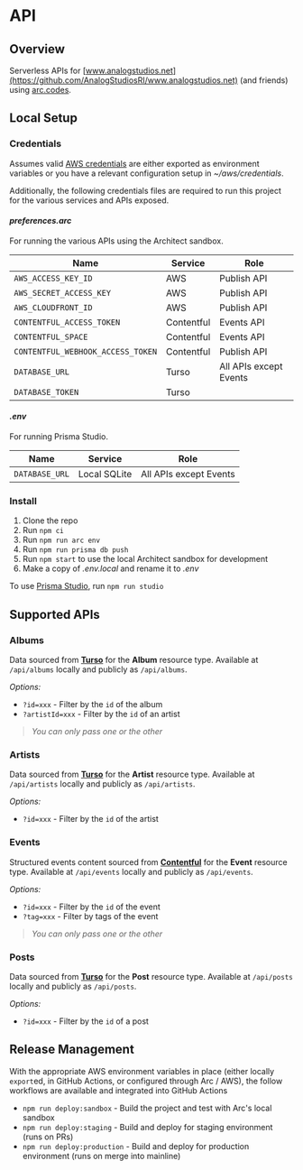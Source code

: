 # API

## Overview

Serverless APIs for [www.analogstudios.net](https://github.com/AnalogStudiosRI/www.analogstudios.net) (and friends) using [arc.codes](https://arc.codes/).

## Local Setup

### Credentials

Assumes valid [AWS credentials](https://arc.codes/docs/en/get-started/detailed-aws-setup) are either exported as environment variables or you have a relevant configuration setup in _~/aws/credentials_.

Additionally, the following credentials files are required to run this project for the various services and APIs exposed.

#### _preferences.arc_

For running the various APIs using the Architect sandbox.

|             Name                 |     Service     |            Role              |
|----------------------------------|-----------------|------------------------------|
|`AWS_ACCESS_KEY_ID`               | AWS             | Publish API                  |
|`AWS_SECRET_ACCESS_KEY`           | AWS             | Publish API                  |
|`AWS_CLOUDFRONT_ID`               | AWS             | Publish API                  |
|`CONTENTFUL_ACCESS_TOKEN`         | Contentful      | Events API                   |
|`CONTENTFUL_SPACE`                | Contentful      | Events API                   |
|`CONTENTFUL_WEBHOOK_ACCESS_TOKEN` | Contentful      | Publish API                  |
|`DATABASE_URL`                    | Turso           | All APIs except Events       |
|`DATABASE_TOKEN`                  | Turso           |                              |

#### _.env_

For running Prisma Studio.

|             Name                 |     Service     |              Role             |
|----------------------------------|-----------------|-------------------------------|
|`DATABASE_URL`                    | Local SQLite    | All APIs except Events        |

### Install

1. Clone the repo
1. Run `npm ci`
1. Run `npm run arc env`
1. Run `npm run prisma db push`
1. Run `npm start`  to use the local Architect sandbox for development
1. Make a copy of _.env.local_ and rename it to _.env_

To use [Prisma Studio](https://www.prisma.io/studio), run `npm run studio`

## Supported APIs

### Albums

Data sourced from [**Turso**](https://turso.tech) for the **Album** resource type.  Available at `/api/albums` locally and publicly as `/api/albums`.

_Options:_
- `?id=xxx` - Filter by the `id` of the album
- `?artistId=xxx` - Filter by the `id` of an artist

> _You can only pass one or the other_

### Artists

Data sourced from [**Turso**](https://turso.tech) for the **Artist** resource type.  Available at `/api/artists` locally and publicly as `/api/artists`.

_Options:_
- `?id=xxx` - Filter by the `id` of the artist

### Events

Structured events content sourced from [**Contentful**](https://contentful.com/) for the **Event** resource type.  Available at `/api/events` locally and publicly as `/api/events`.

_Options:_
- `?id=xxx` - Filter by the `id` of the event
- `?tag=xxx` - Filter by tags of the event

> _You can only pass one or the other_

### Posts

Data sourced from [**Turso**](https://turso.tech) for the **Post** resource type.  Available at `/api/posts` locally and publicly as `/api/posts`.

_Options:_
- `?id=xxx` - Filter by the `id` of a post

## Release Management

With the appropriate AWS environment variables in place (either locally `export`ed, in GitHub Actions, or configured through Arc / AWS), the follow workflows are available and integrated into GitHub Actions

- `npm run deploy:sandbox` - Build the project and test with Arc's local sandbox
- `npm run deploy:staging` - Build and deploy for staging environment (runs on PRs)
- `npm run deploy:production` - Build and deploy for production environment (runs on merge into mainline)